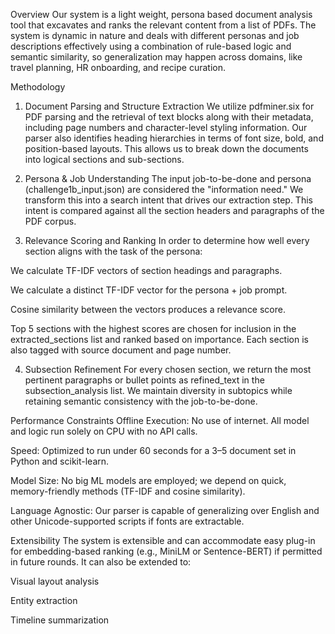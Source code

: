 Overview
Our system is a light weight, persona based document analysis tool that excavates and ranks the relevant content from a list of PDFs. The system is dynamic in nature and deals with different personas and job descriptions effectively using a combination of rule-based logic and semantic similarity, so generalization may happen across domains, like travel planning, HR onboarding, and recipe curation.

Methodology
1. Document Parsing and Structure Extraction
We utilize pdfminer.six for PDF parsing and the retrieval of text blocks along with their metadata, including page numbers and character-level styling information. Our parser also identifies heading hierarchies in terms of font size, bold, and position-based layouts. This allows us to break down the documents into logical sections and sub-sections.

2. Persona & Job Understanding
The input job-to-be-done and persona (challenge1b_input.json) are considered the "information need." We transform this into a search intent that drives our extraction step. This intent is compared against all the section headers and paragraphs of the PDF corpus.

3. Relevance Scoring and Ranking
In order to determine how well every section aligns with the task of the persona:

We calculate TF-IDF vectors of section headings and paragraphs.

We calculate a distinct TF-IDF vector for the persona + job prompt. 

Cosine similarity between the vectors produces a relevance score. 

Top 5 sections with the highest scores are chosen for inclusion in the extracted_sections list and ranked based on importance. Each section is also tagged with source document and page number. 

4. Subsection Refinement
For every chosen section, we return the most pertinent paragraphs or bullet points as refined_text in the subsection_analysis list. We maintain diversity in subtopics while retaining semantic consistency with the job-to-be-done.

Performance Constraints
Offline Execution: No use of internet. All model and logic run solely on CPU with no API calls.

Speed: Optimized to run under 60 seconds for a 3–5 document set in Python and scikit-learn.

Model Size: No big ML models are employed; we depend on quick, memory-friendly methods (TF-IDF and cosine similarity).

Language Agnostic: Our parser is capable of generalizing over English and other Unicode-supported scripts if fonts are extractable.

Extensibility
The system is extensible and can accommodate easy plug-in for embedding-based ranking (e.g., MiniLM or Sentence-BERT) if permitted in future rounds. It can also be extended to:

Visual layout analysis

Entity extraction

Timeline summarization